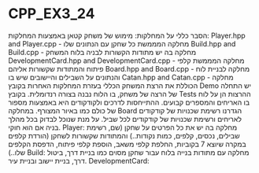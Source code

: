 # CPP_EX3_24
הסבר כללי על המחלקות:
מימוש של משחק קטאן באמצעות המחלקות:
Player.hpp and Player.cpp - מחלקה המממשת כל שחקן עם הנתונים שלו
Build.hpp and Build.cpp - מחלקה בה יש מתודות הקשורות לבניה בלוח המשחק 
DevelopmentCard.hpp and DevelopmentCard.cpp - מחלקה המממשת קלפי פיתוח והמתודות שקשורות אליהם
Board.hpp and Board.cpp - מחלקה לבניית לוח והנתונים על השבילים והיישובים שיש בו
Catan.hpp and Catan.cpp - מחלקה הכוללת את הרצת המשחק הכללי בעזרת המחלקות האחרות
בקובץ Demo יש התחלה של הרצה של משחק, בו הלוח נבנה בצורה רנדומלית.
בקובץ Tests ההרצות הן על לוח בו האריחים והמספרים קבועים.
ההתייחסות לדרכים ולקודקודים היא באמצעות מספור של כולם כמו באיור המצורף.
במחלקה Board הגדרנו רשימת שכנויות של קודקודים לאריחים ורשימת שכנויות של קודקודים לכל שביל. על מנת שנוכל לבדוק בכל מהלך בניה אם הוא חוקי.
Player: 
מחלקה בה יש את כל הפרטים על שחקן (שם, רשימת שבילים, נכסים, קלפים, כמות נקודות..) 
והמתודות שקשורות לשחקן (הורדת קלפים במקרה שיוצא 7 בקוביות, החלפת קלפי משאב, הוספת קלפי פיתוח, הדפסת הקלפים שלו..)
Build:
מחלקה עם מתודות בנייה בלוח עבור שחקן מסוים כמו בניית דרך, ביטול דרך, בניית יישוב ובניית עיר.
DevelopmentCard:
